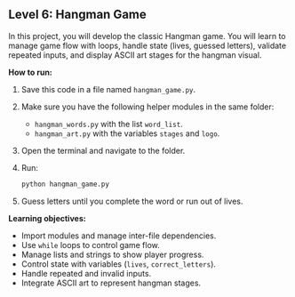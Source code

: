 ## Level 6: Hangman Game

In this project, you will develop the classic Hangman game. You will learn to manage game flow with loops, handle state (lives, guessed letters), validate repeated inputs, and display ASCII art stages for the hangman visual.

**How to run:**

1. Save this code in a file named `hangman_game.py`.
2. Make sure you have the following helper modules in the same folder:
   - `hangman_words.py` with the list `word_list`.
   - `hangman_art.py` with the variables `stages` and `logo`.
3. Open the terminal and navigate to the folder.
4. Run:

   ```bash
   python hangman_game.py
   ```

5. Guess letters until you complete the word or run out of lives.

**Learning objectives:**

- Import modules and manage inter-file dependencies.
- Use `while` loops to control game flow.
- Manage lists and strings to show player progress.
- Control state with variables (`lives`, `correct_letters`).
- Handle repeated and invalid inputs.
- Integrate ASCII art to represent hangman stages.
